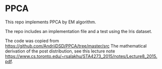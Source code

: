 # PPCA

This repo implements PPCA by EM algorithm.

The repo includes an implementation file and a test using the Iris dataset.


The code was copied from <https://github.com/AndriiDSD/PPCA/tree/master/src>
The mathematical derivation of the post distribution, see this lecture note <https://www.cs.toronto.edu/~rsalakhu/STA4273_2015/notes/Lecture8_2015.pdf>.
